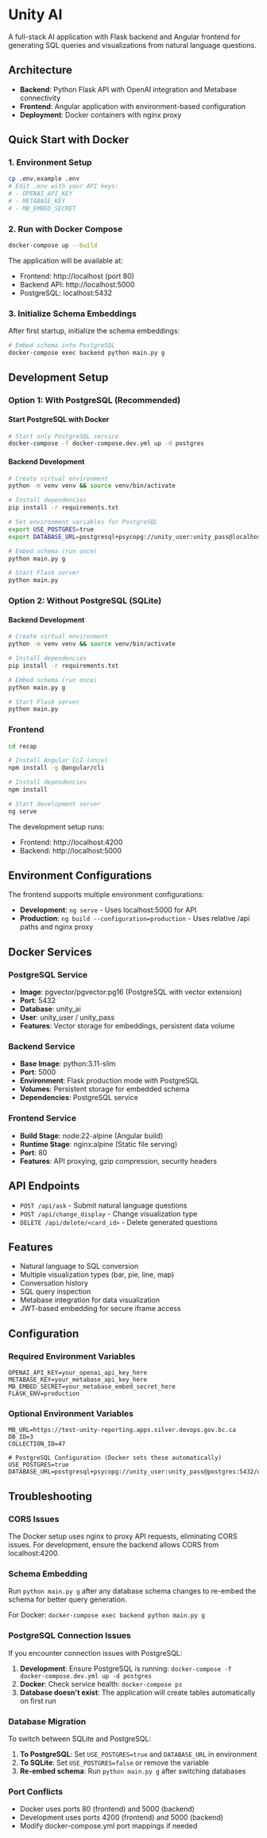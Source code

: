 # Unity AI

A full-stack AI application with Flask backend and Angular frontend for generating SQL queries and visualizations from natural language questions.

## Architecture

- **Backend**: Python Flask API with OpenAI integration and Metabase connectivity
- **Frontend**: Angular application with environment-based configuration
- **Deployment**: Docker containers with nginx proxy

## Quick Start with Docker

### 1. Environment Setup
```bash
cp .env.example .env
# Edit .env with your API keys:
# - OPENAI_API_KEY
# - METABASE_KEY  
# - MB_EMBED_SECRET
```

### 2. Run with Docker Compose
```bash
docker-compose up --build
```

The application will be available at:
- Frontend: http://localhost (port 80)
- Backend API: http://localhost:5000
- PostgreSQL: localhost:5432

### 3. Initialize Schema Embeddings
After first startup, initialize the schema embeddings:
```bash
# Embed schema into PostgreSQL
docker-compose exec backend python main.py g
```

## Development Setup

### Option 1: With PostgreSQL (Recommended)

#### Start PostgreSQL with Docker
```bash
# Start only PostgreSQL service
docker-compose -f docker-compose.dev.yml up -d postgres
```

#### Backend Development
```bash
# Create virtual environment
python -m venv venv && source venv/bin/activate

# Install dependencies
pip install -r requirements.txt

# Set environment variables for PostgreSQL
export USE_POSTGRES=true
export DATABASE_URL=postgresql+psycopg://unity_user:unity_pass@localhost:5432/unity_ai

# Embed schema (run once)
python main.py g

# Start Flask server
python main.py
```

### Option 2: Without PostgreSQL (SQLite)

#### Backend Development
```bash
# Create virtual environment
python -m venv venv && source venv/bin/activate

# Install dependencies
pip install -r requirements.txt

# Embed schema (run once)
python main.py g

# Start Flask server
python main.py
```

### Frontend
```bash
cd recap

# Install Angular CLI (once)
npm install -g @angular/cli

# Install dependencies
npm install

# Start development server
ng serve
```

The development setup runs:
- Frontend: http://localhost:4200
- Backend: http://localhost:5000

## Environment Configurations

The frontend supports multiple environment configurations:

- **Development**: `ng serve` - Uses localhost:5000 for API
- **Production**: `ng build --configuration=production` - Uses relative /api paths and nginx proxy

## Docker Services

### PostgreSQL Service
- **Image**: pgvector/pgvector:pg16 (PostgreSQL with vector extension)
- **Port**: 5432
- **Database**: unity_ai
- **User**: unity_user / unity_pass
- **Features**: Vector storage for embeddings, persistent data volume

### Backend Service
- **Base Image**: python:3.11-slim
- **Port**: 5000
- **Environment**: Flask production mode with PostgreSQL
- **Volumes**: Persistent storage for embedded schema
- **Dependencies**: PostgreSQL service

### Frontend Service  
- **Build Stage**: node:22-alpine (Angular build)
- **Runtime Stage**: nginx:alpine (Static file serving)
- **Port**: 80
- **Features**: API proxying, gzip compression, security headers

## API Endpoints

- `POST /api/ask` - Submit natural language questions
- `POST /api/change_display` - Change visualization type
- `DELETE /api/delete/<card_id>` - Delete generated questions

## Features

- Natural language to SQL conversion
- Multiple visualization types (bar, pie, line, map)
- Conversation history
- SQL query inspection
- Metabase integration for data visualization
- JWT-based embedding for secure iframe access

## Configuration

### Required Environment Variables
```
OPENAI_API_KEY=your_openai_api_key_here
METABASE_KEY=your_metabase_api_key_here  
MB_EMBED_SECRET=your_metabase_embed_secret_here
FLASK_ENV=production
```

### Optional Environment Variables
```
MB_URL=https://test-unity-reporting.apps.silver.devops.gov.bc.ca
DB_ID=3
COLLECTION_ID=47

# PostgreSQL Configuration (Docker sets these automatically)
USE_POSTGRES=true
DATABASE_URL=postgresql+psycopg://unity_user:unity_pass@postgres:5432/unity_ai
```

## Troubleshooting

### CORS Issues
The Docker setup uses nginx to proxy API requests, eliminating CORS issues. For development, ensure the backend allows CORS from localhost:4200.

### Schema Embedding
Run `python main.py g` after any database schema changes to re-embed the schema for better query generation.

For Docker: `docker-compose exec backend python main.py g`

### PostgreSQL Connection Issues
If you encounter connection issues with PostgreSQL:

1. **Development**: Ensure PostgreSQL is running: `docker-compose -f docker-compose.dev.yml up -d postgres`
2. **Docker**: Check service health: `docker-compose ps`
3. **Database doesn't exist**: The application will create tables automatically on first run

### Database Migration
To switch between SQLite and PostgreSQL:

1. **To PostgreSQL**: Set `USE_POSTGRES=true` and `DATABASE_URL` in environment
2. **To SQLite**: Set `USE_POSTGRES=false` or remove the variable
3. **Re-embed schema**: Run `python main.py g` after switching databases

### Port Conflicts
- Docker uses ports 80 (frontend) and 5000 (backend)
- Development uses ports 4200 (frontend) and 5000 (backend)
- Modify docker-compose.yml port mappings if needed